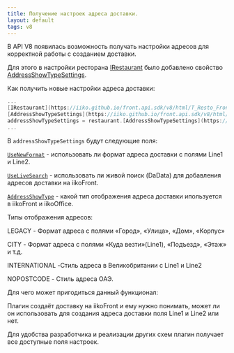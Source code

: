 ---title: Получение настроек адреса доставки.layout: defaulttags: v8---В API V8 появилась возможность получать настройки адресов для корректной работы с созданием доставки.Для этого в настройки ресторана [IRestaurant](https://iiko.github.io/front.api.sdk/v8/html/T_Resto_Front_Api_Data_Organization_IRestaurant.htm) было добавлено свойство [AddressShowTypeSettings](https://iiko.github.io/front.api.sdk/v8/html/P_Resto_Front_Api_Data_Organization_IRestaurant_AddressShowTypeSettings.htm).Как получить новые настройки адреса доставки:```cs...[IRestaurant](https://iiko.github.io/front.api.sdk/v8/html/T_Resto_Front_Api_Data_Organization_IRestaurant.htm) restaurant = PluginContext.Operations.[GetHostRestaurant](https://iiko.github.io/front.api.sdk/v8/html/M_Resto_Front_Api_IOperationService_GetHostRestaurant.htm) ();[AddressShowTypeSettings](https://iiko.github.io/front.api.sdk/v8/html/T_Resto_Front_Api_Data_Settings_AddressShowTypeSettings.htm) addressShowTypeSettings = restaurant.[AddressShowTypeSettings](https://iiko.github.io/front.api.sdk/v8/html/T_Resto_Front_Api_Data_Settings_AddressShowTypeSettings.htm);<br>...```В ``addressShowTypeSettings`` будут следующие поля:[``UseNewFormat``](https://iiko.github.io/front.api.sdk/v8/html/P_Resto_Front_Api_Data_Settings_AddressShowTypeSettings_UseNewFormat.htm) - использовать ли формат адреса доставки с полями Line1 и Line2.[``UseLiveSearch``](https://iiko.github.io/front.api.sdk/v8/html/P_Resto_Front_Api_Data_Settings_AddressShowTypeSettings_UseLiveSearch.htm) - использовать ли живой поиск (DaData) для добавления адресов доставки на iikoFront.[``AddressShowType``](https://iiko.github.io/front.api.sdk/v8/html/P_Resto_Front_Api_Data_Settings_AddressShowTypeSettings_AddressShowType.htm) - какой тип отображения адреса доставки ипользуется в iikoFront и iikoOffice.Типы отображения адресов:LEGACY - Формат адреса с полями «Город», «Улица», «Дом», «Корпус»CITY - Формат адреса с полями «Куда везти»(Line1), «Подъезд», «Этаж» и т.д.INTERNATIONAL -Стиль адреса в Великобритании с Line1 и Line2NOPOSTCODE - Стиль адреса ОАЭ.Для чего может пригодиться данный функционал:Плагин создаёт доставку на iikoFront и ему нужно понимать, может ли он использовать для создания адреса доставки поля Line1 и Line2 или нет.Для удобства разработчика и реализации других схем плагин получает все доступные поля настроек.